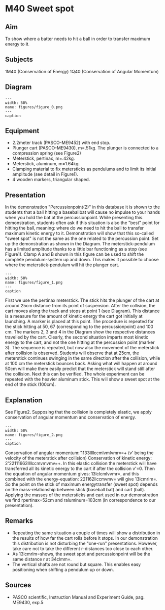 # M40 Sweet spot 
    
  
## Aim   
 To show where a batter needs to hit a ball in order to transfer maximum energy to it.    
  
## Subjects   
 1M40 (Conservation of Energy) 1Q40 (Conservation of Angular Momentum)   
  
## Diagram   
    
```{figure} figures/figure_0.png  
---  
width: 50%  
name: figures/figure_0.png  
---  
caption  
``` 
     
  
## Equipment   
 
 *  2.2meter track (PASCO-ME9452) with end stop. 
 *  Plunger cart (PASCO-ME9430), m=.51kg. The plunger is connected to a compression spring (see Figure2) 
 *  Meterstick, pertinax, m=.42kg. 
 *  Meterstick, aluminum, m=1.64kg. 
 *  Clamping material to fix metersticks as pendulums and to limit its initial amplitude (see detail in Figure1). 
 *  4 wooden markers, triangular shaped.
     
  
## Presentation   
 In the demonstration "Percussionpoint(2)" in this database it is shown to the students that a ball hitting a baseballbat will cause no impulse to your hands when you hold the bat at the percussionpoint. While presenting this demonstration, students often ask if this situation is also the "best" point for hitting the ball, meaning: where do we need to hit the ball to transfer maximum kinetic energy to it. Demonstration will show that this so-called "sweet spot" is not the same as the one related to the percussion point. Set up the demonstration as shown in the Diagram. The meterstick-pendulum has a limited amplitude thanks to a little bar functioning as a stop (see Figure1). Clamp A and B shown in this figure can be used to shift the complete pendulum-system up and down. This makes it possible to choose where the meterstick-pendulum will hit the plunger cart.     
```{figure} figures/figure_1.png  
---  
width: 50%  
name: figures/figure_1.png  
---  
caption  
``` 
 First we use the pertinax meterstick. The stick hits the plunger of the cart at around 25cm distance from its point of suspension. After the collision, the cart moves along the track and stops at point 1 (see Diagram). This distance is a measure for the amount of kinetic energy the cart got initially at launching. A marker is placed at this point. The procedure is repeated for the stick hitting at 50, 67 (corresponding to the percussionpoint) and 100 cm. The markers 2, 3 and 4 in the Diagram show the respective distances travelled by the cart. Clearly, the second situation imparts most kinetic energy to the cart, and not the one hitting at the percussion point (marker 3). The sequence is repeated, but now also the movement of the meterstick after collision is observed. Students will observe that at 25cm, the meterstick continues swinging in the same direction after the collision, while at 100 cm the meterstick bounces back. Asking what will happen at around 50cm will make them easily predict that the  meterstick will stand still after the collision. Next this can be verified.  The whole experiment can be repeated with the heavier aluminum stick. This will show a sweet spot at the end of the stick (100cm).   
  
## Explanation   
 See Figure2. Supposing that the collision is completely elastic, we apply conservation of angular momentum and conservation of energy.    
```{figure} figures/figure_2.png  
---  
width: 50%  
name: figures/figure_2.png  
---  
caption  
``` 
 Conservation of angular momentum:'1133llllccmlvmlvmrv=+ (v' being the velocity of the meterstick after collision) Conservation of kinetic energy: 2'22111662llllccmvmvmv=+. In this elastic collision the meterstick will have transferred all its kinetic energy to the cart if after the collision v'=0. Then the equation of angular momentum gives: 13lclcmlvvmr=, and this combined with the energy-equation: 221162llccmvmv= will give 13lcmrlm=. So the point on the stick of maximum energytransfer (sweet spot) depends on the mass-relationship between stick (baseball bat) and cart (ball). Applying the masses of the metersticks and cart used in our demonstration we find rpertinax=52cm and raluminum=103cm (in correspondence to our presentation).    
  
## Remarks   
 
 *  Repeating the same situation a couple of times will show a distribution in the results of how far the cart rolls before it stops. In our demonstration this distribution is not disturbing the "one-run" presentations. However, take care not to take the different r-distances too close to each other. 
 *  As 13lcmrlm=shows, the sweet spot and percussionpoint will be the same    distance r at 34clmm=. 
 *  The vertical shafts are not round but square. This enables easy positioning when shifting a pendulum up or down.
   
  
## Sources   
 
 *  PASCO scientific, Instruction Manual and Experiment Guide, pag. ME9430, exp.5
  